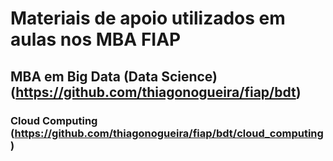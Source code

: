 Materiais de apoio utilizados em aulas nos MBA FIAP
===================================================

MBA em Big Data (Data Science) (https://github.com/thiagonogueira/fiap/bdt)
------------------------------

### Cloud Computing (https://github.com/thiagonogueira/fiap/bdt/cloud_computing)

